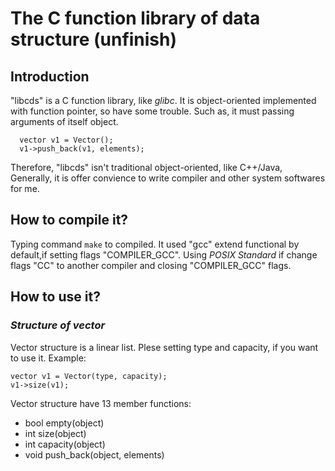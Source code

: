 # The C function library of data structure  (unfinish)
## Introduction
"libcds" is a C function library, like *glibc*. It is object-oriented implemented with function pointer, so have some trouble. 
Such as, it must passing arguments of itself object.

```
  vector v1 = Vector();
  v1->push_back(v1, elements);
```
Therefore, "libcds" isn't traditional object-oriented, like C++/Java, Generally, it is offer convience to write compiler and other system softwares for me.

## How to compile it?
Typing command `make` to compiled. It used "gcc" extend functional by default,if setting flags "COMPILER_GCC".
Using *POSIX Standard* if change flags "CC" to another compiler and closing "COMPILER_GCC" flags.

## How to use it?
### *Structure of vector*
Vector structure is a linear list. Plese setting type and capacity, if you want to use it. Example:
```
vector v1 = Vector(type, capacity);
v1->size(v1);
```
Vector structure have 13 member functions:
* bool empty(object)
* int size(object)
* int capacity(object)
* void push_back(object, elements)
